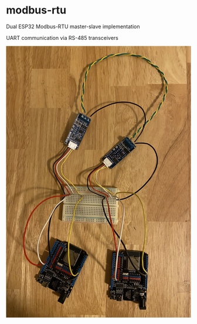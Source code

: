 # modbus-rtu
Dual ESP32 Modbus-RTU master-slave implementation

UART communication via RS-485 transceivers

![Modbus-RTU Setup](modbus_rtu_setup.JPEG)
